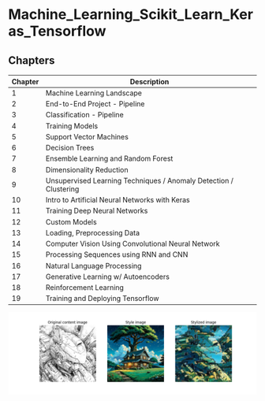 
# Machine_Learning_Scikit_Learn_Keras_Tensorflow    

## Chapters

| Chapter | Description |
|----------|----------  |
|  1   | Machine Learning Landscape   |
|  2   | End-to-End Project - Pipeline   |
|  3   | Classification - Pipeline   |
|  4   | Training Models   |
|  5   | Support Vector Machines   |
|  6  | Decision Trees  |
|  7  | Ensemble Learning and Random Forest  |
|  8  | Dimensionality Reduction  |
|  9  | Unsupervised Learning Techniques / Anomaly Detection / Clustering  |
|  10  | Intro to Artificial Neural Networks with Keras |
|  11  | Training Deep Neural Networks |
|  12 | Custom Models |
|  13   | Loading, Preprocessing Data   |
|  14   | Computer Vision Using Convolutional Neural Network   |
|  15   | Processing Sequences using RNN and CNN   |
|  16   | Natural Language Processing   |
|  17   | Generative Learning w/ Autoencoders|
|  18   | Reinforcement Learning|
|  19   | Training and Deploying Tensorflow|

![Styletransfer](https://github.com/hectwilliams/Machine_Learning_Scikit_Learn/blob/main/CHAPTER_14/exercise_11_StyleTransferExample.png?raw=true)